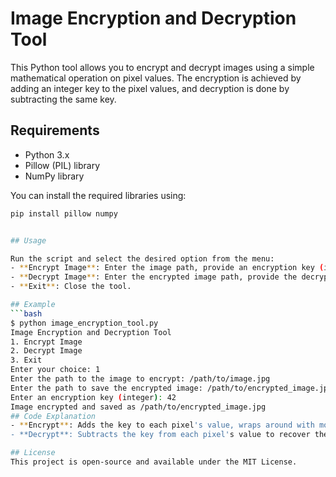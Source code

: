 # Image Encryption and Decryption Tool

This Python tool allows you to encrypt and decrypt images using a simple mathematical operation on pixel values. The encryption is achieved by adding an integer key to the pixel values, and decryption is done by subtracting the same key.

## Requirements
- Python 3.x
- Pillow (PIL) library
- NumPy library

You can install the required libraries using:
```bash
pip install pillow numpy


## Usage

Run the script and select the desired option from the menu:
- **Encrypt Image**: Enter the image path, provide an encryption key (integer), and save the encrypted image.
- **Decrypt Image**: Enter the encrypted image path, provide the decryption key (same as encryption key), and save the decrypted image.
- **Exit**: Close the tool.

## Example
```bash
$ python image_encryption_tool.py
Image Encryption and Decryption Tool
1. Encrypt Image
2. Decrypt Image
3. Exit
Enter your choice: 1
Enter the path to the image to encrypt: /path/to/image.jpg
Enter the path to save the encrypted image: /path/to/encrypted_image.jpg
Enter an encryption key (integer): 42
Image encrypted and saved as /path/to/encrypted_image.jpg
## Code Explanation
- **Encrypt**: Adds the key to each pixel's value, wraps around with modulo 256.
- **Decrypt**: Subtracts the key from each pixel's value to recover the original image.

## License
This project is open-source and available under the MIT License.
